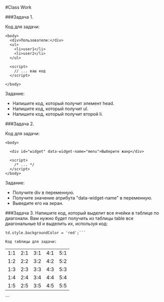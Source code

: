 #Class Work 

###Задача 1. 

Код для задачи: 
```
<body>
  <div>Пользователи:</div>
  <ul>
    <li>user1</li>
    <li>user2</li>
  </ul>

  <script>
    // ... ваш код
  </script>

</body>

``` 

Задание: 

* Напишите код, который получит элемент head.
* Напишите код, который получит ul.
* Напишите код, который получит второй li. 


###Задача 2.  

Код для  задачи: 

```
<body>

  <div id="widget" data-widget-name="menu">Выберите жанр</div>

  <script>
    /* ... */
  </script>
</body>
```
Задание: 

* Получите div в переменную.
* Получите значение атрибута "data-widget-name" в переменную.
* Выведите его на экран.

###Задача 3. 
Напишите код, который выделит все ячейки в таблице по диагонали.
Вам нужно будет получить из таблицы table все диагональные td и выделить их, используя код:
```// в переменной td DOM-элемент для тега <td>
td.style.backgroundColor = 'red';```

Код таблицы для задачи: 
```
  <table>
    <tr>
      <td>1:1</td>
      <td>2:1</td>
      <td>3:1</td>
      <td>4:1</td>
      <td>5:1</td>
    </tr>
    <tr>
      <td>1:2</td>
      <td>2:2</td>
      <td>3:2</td>
      <td>4:2</td>
      <td>5:2</td>
    </tr>
    <tr>
      <td>1:3</td>
      <td>2:3</td>
      <td>3:3</td>
      <td>4:3</td>
      <td>5:3</td>
    </tr>
    <tr>
      <td>1:4</td>
      <td>2:4</td>
      <td>3:4</td>
      <td>4:4</td>
      <td>5:4</td>
    </tr>
    <tr>
      <td>1:5</td>
      <td>2:5</td>
      <td>3:5</td>
      <td>4:5</td>
      <td>5:5</td>
    </tr>
  </table> 
```




